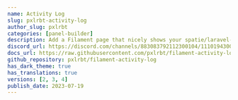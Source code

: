 ```yaml
---
name: Activity Log
slug: pxlrbt-activity-log
author_slug: pxlrbt
categories: [panel-builder]
description: Add a Filament page that nicely shows your spatie/laravel-activitylog.
discord_url: https://discord.com/channels/883083792112300104/1110194300203044934
docs_url: https://raw.githubusercontent.com/pxlrbt/filament-activity-log/main/readme.md
github_repository: pxlrbt/filament-activity-log
has_dark_theme: true
has_translations: true
versions: [2, 3, 4]
publish_date: 2023-07-19
---
```

